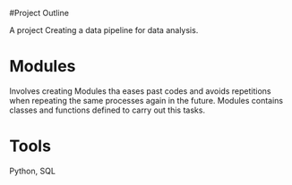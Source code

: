 #Project Outline

A project Creating a data pipeline for data analysis.

# Modules 
Involves creating Modules tha eases past codes and avoids repetitions
 when repeating the same processes again in the future. Modules contains 
classes and functions defined to carry out this tasks. 


# Tools
Python, SQL
